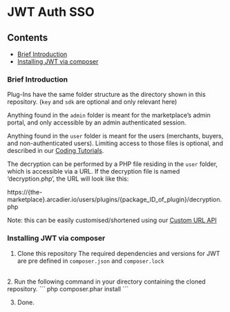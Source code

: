 # JWT Auth SSO

## Contents
* [Brief Introduction]()
* [Installing JWT via composer]()


### Brief Introduction
Plug-Ins have the same folder structure as the directory shown in this repository. (`key` and `sdk` are optional and only relevant here)

Anything found in the `admin` folder is meant for the marketplace’s admin portal, and only accessible by an admin authenticated session.

Anything found in the `user` folder is meant for the users (merchants, buyers, and non-authenticated users). Limiting access to those files is optional, and described in our [Coding Tutorials](https://github.com/Arcadier/Coding-Tutorials/blob/master/Selecting%20on%20which%20page%20and%20for%20which%20user%20my%20code%20executes.md).

The decryption can be performed by a PHP file residing in the `user` folder, which is accessible via a URL. If the decryption file is named ‘decryption.php’, the URL will look like this:

https://{the-marketplace}.arcadier.io/users/plugins/{package_ID_of_plugin}/decryption.php

Note: this can be easily customised/shortened using our [Custom URL API](https://apiv2.arcadier.com/?version=latest#4b934939-cd65-4ed0-aee9-3b15de47904b) 

### Installing JWT via composer
1. Clone this repository
The required dependencies and versions for JWT are pre defined in `composer.json` and `composer.lock`
<br>
2. Run the following command in your directory containing the cloned repository.
```
php composer.phar install
```

3. Done.
